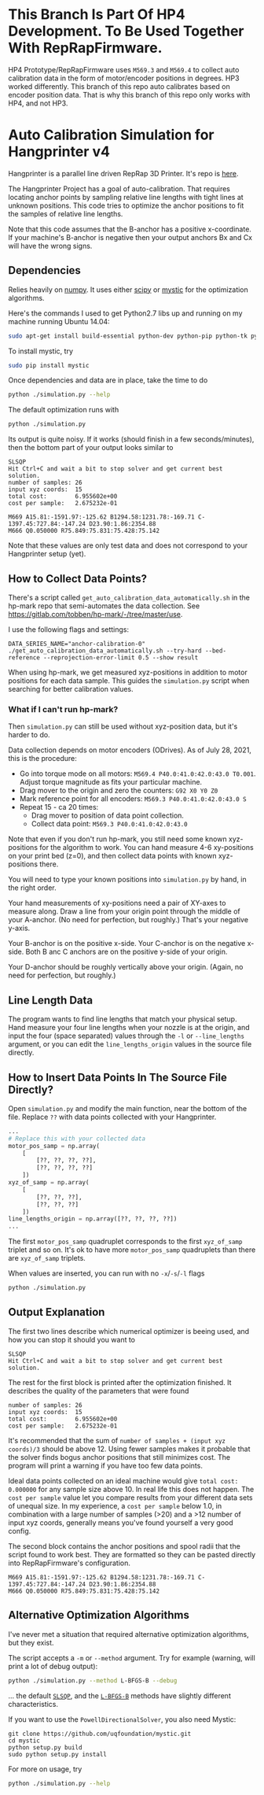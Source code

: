 # This Branch Is Part Of HP4 Development. To Be Used Together With RepRapFirmware.

HP4 Prototype/RepRapFirmware uses `M569.3` and `M569.4` to collect auto calibration data in the form of motor/encoder positions in degrees. HP3 worked differently. This branch of this repo auto calibrates based on encoder position data. That is why this branch of this repo only works with HP4, and not HP3.

# Auto Calibration Simulation for Hangprinter v4

Hangprinter is a parallel line driven RepRap 3D Printer.
It's repo is [here](https://gitlab.com/tobben/hangprinter).

The Hangprinter Project has a goal of auto-calibration.
That requires locating anchor points by sampling relative line lengths with tight lines at unknown positions.
This code tries to optimize the anchor positions to fit the samples of relative line lengths.

Note that this code assumes that the B-anchor has a positive x-coordinate.
If your machine's B-anchor is negative then your output anchors Bx and Cx will have the wrong signs.

## Dependencies
Relies heavily on [numpy](https://github.com/numpy/numpy).
It uses either [scipy](https://scipy.org/) or [mystic](https://github.com/uqfoundation/mystic) for the optimization algorithms.

Here's the commands I used to get Python2.7 libs up and running on my machine running Ubuntu 14.04:
```bash
sudo apt-get install build-essential python-dev python-pip python-tk python-scipy python-numpy
```

To install mystic, try
```bash
sudo pip install mystic
```

Once dependencies and data are in place, take the time to do
```bash
python ./simulation.py --help
```

The default optimization runs with
```bash
python ./simulation.py
```

Its output is quite noisy.
If it works (should finish in a few seconds/minutes), then the bottom part of your output looks similar to
```
SLSQP
Hit Ctrl+C and wait a bit to stop solver and get current best solution.
number of samples: 26
input xyz coords:  15
total cost:        6.955602e+00
cost per sample:   2.675232e-01

M669 A15.81:-1591.97:-125.62 B1294.58:1231.78:-169.71 C-1397.45:727.84:-147.24 D23.90:1.86:2354.88
M666 Q0.050000 R75.849:75.831:75.428:75.142

```
Note that these values are only test data and does not correspond to your Hangprinter setup (yet).

## How to Collect Data Points?

There's a script called `get_auto_calibration_data_automatically.sh` in the hp-mark repo that semi-automates the data collection.
See https://gitlab.com/tobben/hp-mark/-/tree/master/use.

I use the following flags and settings:
```
DATA_SERIES_NAME="anchor-calibration-0" ./get_auto_calibration_data_automatically.sh --try-hard --bed-reference --reprojection-error-limit 0.5 --show result
```

When using hp-mark, we get measured xyz-positions in addition to motor positions for each data sample.
This guides the `simulation.py` script when searching for better calibration values.

### What if I can't run hp-mark?

Then `simulation.py` can still be used without xyz-position data, but it's harder to do.

Data collection depends on motor encoders (ODrives).
As of July 28, 2021, this is the procedure:
 - Go into torque mode on all motors: `M569.4 P40.0:41.0:42.0:43.0 T0.001`.
   Adjust torque magnitude as fits your particular machine.
 - Drag mover to the origin and zero the counters: `G92 X0 Y0 Z0`
 - Mark reference point for all encoders: `M569.3 P40.0:41.0:42.0:43.0 S`
 - Repeat 15 - ca 20 times:
   - Drag mover to position of data point collection.
   - Collect data point: `M569.3 P40.0:41.0:42.0:43.0`

Note that even if you don't run hp-mark, you still need some known xyz-positions for the algorithm to work.
You can hand measure 4-6 xy-positions on your print bed (z=0), and then collect data points with known xyz-positions there.

You will need to type your known positions into `simulation.py` by hand, in the right order.

Your hand measurements of xy-positions need a pair of XY-axes to measure along.
Draw a line from your origin point through the middle of your A-anchor.
(No need for perfection, but roughly.)
That's your negative y-axis.

Your B-anchor is on the positive x-side.
Your C-anchor is on the negative x-side.
Both B anc C anchors are on the positive y-side of your origin.

Your D-anchor should be roughly vertically above your origin.
(Again, no need for perfection, but roughly.)

## Line Length Data
The program wants to find line lengths that match your physical setup.
Hand measure your four line lengths when your nozzle is at the origin,
and input the four (space separated) values through the `-l` or `--line_lengths` argument,
or you can edit the `line_lengths_origin` values in the source file directly.


## How to Insert Data Points In The Source File Directly?
Open `simulation.py` and modify the main function, near the bottom of the file.
Replace `??` with data points collected with your Hangprinter.
```python
...
# Replace this with your collected data
motor_pos_samp = np.array(
    [
        [??, ??, ??, ??],
        [??, ??, ??, ??]
    ])
xyz_of_samp = np.array(
    [
        [??, ??, ??],
        [??, ??, ??]
    ])
line_lengths_origin = np.array([??, ??, ??, ??])
...
```

The first `motor_pos_samp` quadruplet corresponds to the first `xyz_of_samp` triplet and so on.
It's ok to have more `motor_pos_samp` quadruplets than there are `xyz_of_samp` triplets.

When values are inserted, you can run with no `-x`/`-s`/`-l` flags
```bash
python ./simulation.py
```

## Output Explanation
The first two lines describe which numerical optimizer is beeing used, and how you can stop it should you want to
```
SLSQP
Hit Ctrl+C and wait a bit to stop solver and get current best solution.
```

The rest for the first block is printed after the optimization finished.
It describes the quality of the parameters that were found
```
number of samples: 26
input xyz coords:  15
total cost:        6.955602e+00
cost per sample:   2.675232e-01
```
It's recommended that the sum of `number of samples + (input xyz coords)/3` should be above 12.
Using fewer samples makes it probable that the solver finds bogus anchor positions that still minimizes cost.
The program will print a warning if you have too few data points.

Ideal data points collected on an ideal machine would give `total cost: 0.000000` for any sample size above 10.
In real life this does not happen.
The `cost per sample` value let you compare results from your different data sets of unequal size.
In my experience, a `cost per sample` below 1.0, in combination with a large number of samples (>20) and
a >12 number of input xyz coords, generally means you've found yourself a very good config.

The second block contains the anchor positions and spool radii that the script found to work best.
They are formatted so they can be pasted directly into RepRapFirmware's configuration.
```
M669 A15.81:-1591.97:-125.62 B1294.58:1231.78:-169.71 C-1397.45:727.84:-147.24 D23.90:1.86:2354.88
M666 Q0.050000 R75.849:75.831:75.428:75.142
```


## Alternative Optimization Algorithms
I've never met a situation that required alternative optimization algorithms, but they exist.

The script accepts a `-m` or `--method` argument.
Try for example (warning, will print a lot of debug output):
```bash
python ./simulation.py --method L-BFGS-B --debug
```
... the default [`SLSQP`](https://en.wikipedia.org/wiki/Sequential_quadratic_programming), and the [`L-BFGS-B`](https://en.wikipedia.org/wiki/Limited-memory_BFGS) methods
have slightly different characteristics.

If you want to use the `PowellDirectionalSolver`, you also need Mystic:
```
git clone https://github.com/uqfoundation/mystic.git
cd mystic
python setup.py build
sudo python setup.py install
```

For more on usage, try
```bash
python ./simulation.py --help
```
